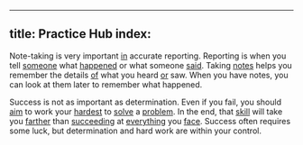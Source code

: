 
---
title: Practice Hub
index: [](./DE03.md)
---

Note-taking is very important <u>in</u> accurate reporting. Reporting is when you tell <u>someone</u> what <u>happened</u> or what someone <u>said</u>. Taking <u>notes</u> helps you remember the details <u>of</u> what you heard <u>or</u> saw. When you have notes, you can look at them later to remember what happened.

Success is not as important as determination. Even if you fail, you should <u>aim</u> to work your <u>hardest</u> to <u>solve</u> a <u>problem</u>. In the end, that <u>skill</u> will take you <u>farther</u> than <u>succeeding</u> at <u>everything</u> you <u>face</u>. Success often requires some luck, but determination and hard work are within your control.
